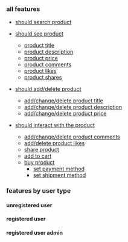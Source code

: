 ### all features

* [should search product]()

* [should see product]()
  * [product title]()
  * [product description]()
  * [product price]()
  * [product comments]()
  * [product likes]()
  * [product shares]()

* [should add/delete product]()
  * [add/change/delete product title]()
  * [add/change/delete product description]()
  * [add/change/delete product price]()
 
* [should interact with the product]()
  * [add/change/delete product comments]()
  * [add/delete product likes]()
  * [share product]()
  * [add to cart]()
  * [buy product]()
    * [set payment method]()
    * [set shipment method]()

### features by user type

#### unregistered user

#### registered user

#### registered user admin
